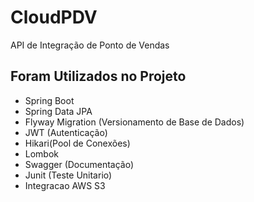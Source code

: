 # CloudPDV
API de Integração de Ponto de Vendas

## Foram Utilizados no Projeto 
 - Spring Boot
 - Spring Data JPA
 - Flyway Migration (Versionamento de Base de Dados)
 - JWT (Autenticação)
 - Hikari(Pool de Conexões)
 - Lombok
 - Swagger (Documentação)
 - Junit (Teste Unitario)
 - Integracao AWS S3
